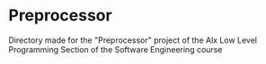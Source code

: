 # Preprocessor

Directory made for the "Preprocessor" project of the Alx Low Level Programming Section of the Software Engineering course